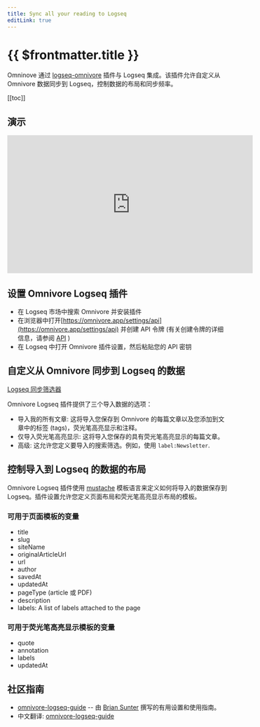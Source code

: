 ```yaml
---
title: Sync all your reading to Logseq
editLink: true
---
```


# {{ $frontmatter.title }}

Omninove 通过 [logseq-omnivore](https://github.com/omnivore-app/logseq-omnivore) 插件与 Logseq 集成。该插件允许自定义从 Omnivore 数据同步到 Logseq，控制数据的布局和同步频率。

[[toc]]

## 演示

<iframe width="560" height="315" src="https://www.youtube.com/embed/Cc6DbBtOs14" title="YouTube video player" frameborder="0" allow="accelerometer; autoplay; clipboard-write; encrypted-media; gyroscope; picture-in-picture; web-share" allowfullscreen></iframe>

## 设置 Omnivore Logseq 插件

- 在 Logseq 市场中搜索 Omnivore 并安装插件
- 在浏览器中打开[https://omnivore.app/settings/api](https://omnivore.app/settings/api) 并创建 API 令牌 (有关创建令牌的详细信息，请参阅 [API](./api.md) )
- 在 Logseq 中打开 Omnivore 插件设置，然后粘贴您的 API 密钥

## 自定义从 Omnivore 同步到 Logseq 的数据

[Logseq 同步筛选器](../../integrations/images/logseq-sync-filter.png)

Omnivore Logseq 插件提供了三个导入数据的选项：

- 导入我的所有文章: 这将导入您保存到 Omnivore 的每篇文章以及您添加到文章中的标签 (tags)，荧光笔高亮显示和注释。
- 仅导入荧光笔高亮显示: 这将导入您保存的具有荧光笔高亮显示的每篇文章。
- 高级: 这允许您定义要导入的搜索筛选。例如，使用 `label:Newsletter`.

## 控制导入到 Logseq 的数据的布局

Omnivore Logseq 插件使用 [mustache](https://mustache.github.io/) 模板语言来定义如何将导入的数据保存到 Logseq。插件设置允许您定义页面布局和荧光笔高亮显示布局的模板。

### 可用于页面模板的变量

- title
- slug
- siteName
- originalArticleUrl
- url
- author
- savedAt
- updatedAt
- pageType (article 或 PDF)
- description
- labels: A list of labels attached to the page

### 可用于荧光笔高亮显示模板的变量

- quote
- annotation
- labels
- updatedAt

## 社区指南

- [omnivore-logseq-guide](https://briansunter.com/graph/#/page/omnivore-logseq-guide?anchor=ls-block-62b28de3-0e9e-456e-bf29-7e2541213aa5) -- 由 [Brian Sunter](https://briansunter.com/) 撰写的有用设置和使用指南。
- 中文翻译: [omnivore-logseq-guide](https://sywhb.github.io/#/page/omnivore-logseq%20%E6%8C%87%E5%8D%97)
